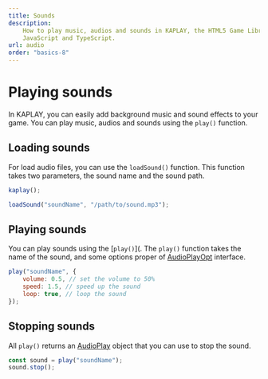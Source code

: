 ```yaml
---
title: Sounds
description:
    How to play music, audios and sounds in KAPLAY, the HTML5 Game Library for
    JavaScript and TypeScript.
url: audio
order: "basics-8"
---
```


# Playing sounds

In KAPLAY, you can easily add background music and sound effects to your game.
You can play music, audios and sounds using the `play()` function.

## Loading sounds

For load audio files, you can use the `loadSound()` function. This function
takes two parameters, the sound name and the sound path.

```js
kaplay();

loadSound("soundName", "/path/to/sound.mp3");
```

## Playing sounds

You can play sounds using the [`play()`](. The `play()` function takes the name
of the sound, and some options proper of [AudioPlayOpt](/doc/AudioPlayOpt/)
interface.

```js
play("soundName", {
    volume: 0.5, // set the volume to 50%
    speed: 1.5, // speed up the sound
    loop: true, // loop the sound
});
```

## Stopping sounds

All `play()` returns an [AudioPlay](/doc/AudioPlay/) object that you can use to
stop the sound.

```js
const sound = play("soundName");
sound.stop();
```
